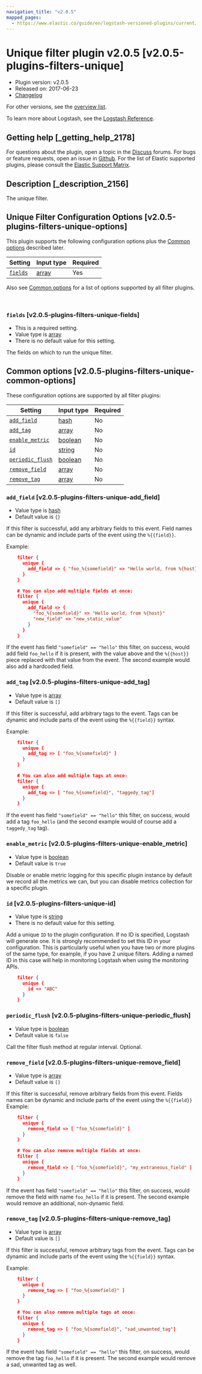 ```yaml
---
navigation_title: "v2.0.5"
mapped_pages:
  - https://www.elastic.co/guide/en/logstash-versioned-plugins/current/v2.0.5-plugins-filters-unique.html
---
```


# Unique filter plugin v2.0.5 [v2.0.5-plugins-filters-unique]


* Plugin version: v2.0.5
* Released on: 2017-06-23
* [Changelog](https://github.com/logstash-plugins/logstash-filter-unique/blob/v2.0.5/CHANGELOG.md)

For other versions, see the [overview list](filter-unique-index.md).

To learn more about Logstash, see the [Logstash Reference](logstash://reference/index.md).

## Getting help [_getting_help_2178]

For questions about the plugin, open a topic in the [Discuss](http://discuss.elastic.co) forums. For bugs or feature requests, open an issue in [Github](https://github.com/logstash-plugins/logstash-filter-unique). For the list of Elastic supported plugins, please consult the [Elastic Support Matrix](https://www.elastic.co/support/matrix#matrix_logstash_plugins).


## Description [_description_2156]

The unique filter.


## Unique Filter Configuration Options [v2.0.5-plugins-filters-unique-options]

This plugin supports the following configuration options plus the [Common options](v2-0-5-plugins-filters-unique.md#v2.0.5-plugins-filters-unique-common-options) described later.

| Setting | Input type | Required |
| --- | --- | --- |
| [`fields`](v2-0-5-plugins-filters-unique.md#v2.0.5-plugins-filters-unique-fields) | [array](logstash://reference/configuration-file-structure.md#array) | Yes |

Also see [Common options](v2-0-5-plugins-filters-unique.md#v2.0.5-plugins-filters-unique-common-options) for a list of options supported by all filter plugins.

 

### `fields` [v2.0.5-plugins-filters-unique-fields]

* This is a required setting.
* Value type is [array](logstash://reference/configuration-file-structure.md#array)
* There is no default value for this setting.

The fields on which to run the unique filter.



## Common options [v2.0.5-plugins-filters-unique-common-options]

These configuration options are supported by all filter plugins:

| Setting | Input type | Required |
| --- | --- | --- |
| [`add_field`](v2-0-5-plugins-filters-unique.md#v2.0.5-plugins-filters-unique-add_field) | [hash](logstash://reference/configuration-file-structure.md#hash) | No |
| [`add_tag`](v2-0-5-plugins-filters-unique.md#v2.0.5-plugins-filters-unique-add_tag) | [array](logstash://reference/configuration-file-structure.md#array) | No |
| [`enable_metric`](v2-0-5-plugins-filters-unique.md#v2.0.5-plugins-filters-unique-enable_metric) | [boolean](logstash://reference/configuration-file-structure.md#boolean) | No |
| [`id`](v2-0-5-plugins-filters-unique.md#v2.0.5-plugins-filters-unique-id) | [string](logstash://reference/configuration-file-structure.md#string) | No |
| [`periodic_flush`](v2-0-5-plugins-filters-unique.md#v2.0.5-plugins-filters-unique-periodic_flush) | [boolean](logstash://reference/configuration-file-structure.md#boolean) | No |
| [`remove_field`](v2-0-5-plugins-filters-unique.md#v2.0.5-plugins-filters-unique-remove_field) | [array](logstash://reference/configuration-file-structure.md#array) | No |
| [`remove_tag`](v2-0-5-plugins-filters-unique.md#v2.0.5-plugins-filters-unique-remove_tag) | [array](logstash://reference/configuration-file-structure.md#array) | No |

### `add_field` [v2.0.5-plugins-filters-unique-add_field]

* Value type is [hash](logstash://reference/configuration-file-structure.md#hash)
* Default value is `{}`

If this filter is successful, add any arbitrary fields to this event. Field names can be dynamic and include parts of the event using the `%{{field}}`.

Example:

```json
    filter {
      unique {
        add_field => { "foo_%{somefield}" => "Hello world, from %{host}" }
      }
    }
```

```json
    # You can also add multiple fields at once:
    filter {
      unique {
        add_field => {
          "foo_%{somefield}" => "Hello world, from %{host}"
          "new_field" => "new_static_value"
        }
      }
    }
```

If the event has field `"somefield" == "hello"` this filter, on success, would add field `foo_hello` if it is present, with the value above and the `%{{host}}` piece replaced with that value from the event. The second example would also add a hardcoded field.


### `add_tag` [v2.0.5-plugins-filters-unique-add_tag]

* Value type is [array](logstash://reference/configuration-file-structure.md#array)
* Default value is `[]`

If this filter is successful, add arbitrary tags to the event. Tags can be dynamic and include parts of the event using the `%{{field}}` syntax.

Example:

```json
    filter {
      unique {
        add_tag => [ "foo_%{somefield}" ]
      }
    }
```

```json
    # You can also add multiple tags at once:
    filter {
      unique {
        add_tag => [ "foo_%{somefield}", "taggedy_tag"]
      }
    }
```

If the event has field `"somefield" == "hello"` this filter, on success, would add a tag `foo_hello` (and the second example would of course add a `taggedy_tag` tag).


### `enable_metric` [v2.0.5-plugins-filters-unique-enable_metric]

* Value type is [boolean](logstash://reference/configuration-file-structure.md#boolean)
* Default value is `true`

Disable or enable metric logging for this specific plugin instance by default we record all the metrics we can, but you can disable metrics collection for a specific plugin.


### `id` [v2.0.5-plugins-filters-unique-id]

* Value type is [string](logstash://reference/configuration-file-structure.md#string)
* There is no default value for this setting.

Add a unique `ID` to the plugin configuration. If no ID is specified, Logstash will generate one. It is strongly recommended to set this ID in your configuration. This is particularly useful when you have two or more plugins of the same type, for example, if you have 2 unique filters. Adding a named ID in this case will help in monitoring Logstash when using the monitoring APIs.

```json
    filter {
      unique {
        id => "ABC"
      }
    }
```


### `periodic_flush` [v2.0.5-plugins-filters-unique-periodic_flush]

* Value type is [boolean](logstash://reference/configuration-file-structure.md#boolean)
* Default value is `false`

Call the filter flush method at regular interval. Optional.


### `remove_field` [v2.0.5-plugins-filters-unique-remove_field]

* Value type is [array](logstash://reference/configuration-file-structure.md#array)
* Default value is `[]`

If this filter is successful, remove arbitrary fields from this event. Fields names can be dynamic and include parts of the event using the `%{{field}}` Example:

```json
    filter {
      unique {
        remove_field => [ "foo_%{somefield}" ]
      }
    }
```

```json
    # You can also remove multiple fields at once:
    filter {
      unique {
        remove_field => [ "foo_%{somefield}", "my_extraneous_field" ]
      }
    }
```

If the event has field `"somefield" == "hello"` this filter, on success, would remove the field with name `foo_hello` if it is present. The second example would remove an additional, non-dynamic field.


### `remove_tag` [v2.0.5-plugins-filters-unique-remove_tag]

* Value type is [array](logstash://reference/configuration-file-structure.md#array)
* Default value is `[]`

If this filter is successful, remove arbitrary tags from the event. Tags can be dynamic and include parts of the event using the `%{{field}}` syntax.

Example:

```json
    filter {
      unique {
        remove_tag => [ "foo_%{somefield}" ]
      }
    }
```

```json
    # You can also remove multiple tags at once:
    filter {
      unique {
        remove_tag => [ "foo_%{somefield}", "sad_unwanted_tag"]
      }
    }
```

If the event has field `"somefield" == "hello"` this filter, on success, would remove the tag `foo_hello` if it is present. The second example would remove a sad, unwanted tag as well.



